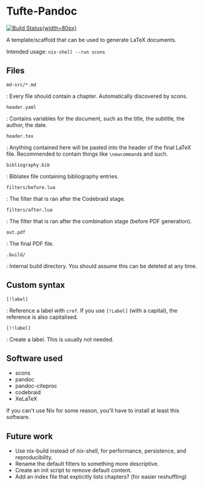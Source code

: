 # Tufte-Pandoc

[![Build Status](https://travis-ci.org/Synthetica9/tufte-pandoc.svg?branch=master){width=80px}](https://travis-ci.org/Synthetica9/tufte-pandoc)

A template/scaffold that can be used to generate LaTeX documents.

Intended usage: `nix-shell --run scons`

## Files

`md-src/*.md`

: Every file should contain a chapter.
  Automatically discovered by scons.

`header.yaml`

: Contains variables for the document, such as the title, the subtitle, the author, the date.

`header.tex`

: Anything contained here will be pasted into the header of the final LaTeX file.
  Recommended to contain things like `\newcommand`s and such.

`bibliography.bib`

: Biblatex file containing bibliography entries.

`filters/before.lua`

: The filter that is ran after the Codebraid stage.

`filters/after.lua`

: The filter that is ran after the combination stage (before PDF generation).

`out.pdf`

: The final PDF file.

`.build/`

: Internal build directory.
  You should assume this can be deleted at any time.

## Custom syntax

`[!label]`

: Reference a label with `cref`.
  If you use `[!Label]` (with a capital), the reference is also capitalised.

`[!!label]`

: Create a label.
  This is usually not needed.

## Software used

* scons
* pandoc
* pandoc-citeproc
* codebraid
* XeLaTeX

If you can't use Nix for some reason, you'll have to install at least this software.

## Future work

* Use nix-build instead of nix-shell, for performance, persistence, and reproducibility.
* Rename the default filters to something more descriptive.
* Create an init script to remove default content.
* Add an index file that explicitly lists chapters? (for easier reshuffling)
